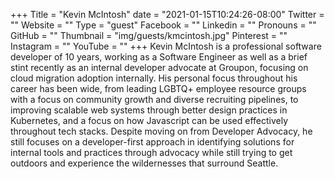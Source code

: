 +++
Title = "Kevin McIntosh"
date = "2021-01-15T10:24:26-08:00"
Twitter = ""
Website = ""
Type = "guest"
Facebook = ""
Linkedin = ""
Pronouns = ""
GitHub = ""
Thumbnail = "img/guests/kmcintosh.jpg"
Pinterest = ""
Instagram = ""
YouTube = ""
+++
Kevin McIntosh is a professional software developer of 10 years, working as a Software Engineer as well as a brief stint recently as an internal developer advocate at Groupon, focusing on cloud migration adoption internally.  His personal focus throughout his career has been wide, from leading LGBTQ+ employee resource groups with a focus on community growth and diverse recruiting pipelines, to improving scalable web systems through better design practices in Kubernetes, and a focus on how Javascript can be used effectively throughout tech stacks.  Despite moving on from Developer Advocacy, he still focuses on a developer-first approach in identifying solutions for internal tools and practices through advocacy while still trying to get outdoors and experience the wildernesses that surround Seattle.    
